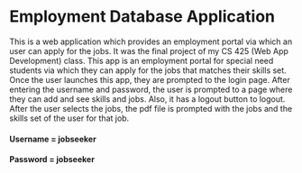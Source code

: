 # Employment Database Application
This is a web application which provides an employment portal via which an user can apply for the jobs.
It was the final project of my CS 425 (Web App Development) class. This app is an employment portal for special need students
via which they can apply for the jobs that matches their skills set. Once the user launches this app, they are prompted to the login page.
After entering the username and password, the user is prompted to a page where they can add and see skills and jobs. 
Also, it has a logout button to logout. After the user selects the jobs, the pdf file is prompted with the jobs and the skills set of the user for that job.

#### Username = jobseeker
#### Password = jobseeker
